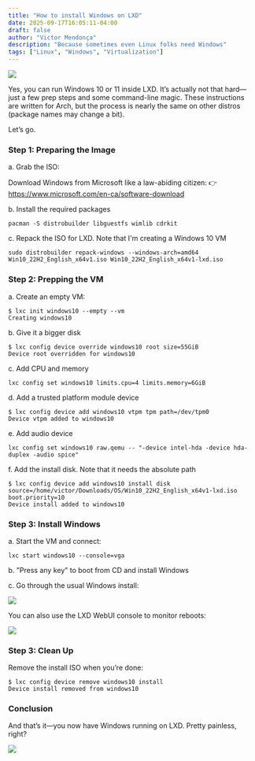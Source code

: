 ```yaml
---
title: "How to install Windows on LXD"
date: 2025-09-17T16:05:11-04:00
draft: false
author: "Victor Mendonça"
description: "Because sometimes even Linux folks need Windows"
tags: ["Linux", "Windows", "Virtualization"]
---
```


![](/img/how-to-install-windows-on-lxd/0-windows-on-linux.png)

Yes, you can run Windows 10 or 11 inside LXD. It’s actually not that hard—just a few prep steps and some command-line magic. These instructions are written for Arch, but the process is nearly the same on other distros (package names may change a bit).

Let’s go.

### Step 1: Preparing the Image

a. Grab the ISO:

  Download Windows from Microsoft like a law-abiding citizen: 👉 https://www.microsoft.com/en-ca/software-download

b. Install the required packages

```none
pacman -S distrobuilder libguestfs wimlib cdrkit
```

c. Repack the ISO for LXD. Note that I'm creating a Windows 10 VM

```none
sudo distrobuilder repack-windows --windows-arch=amd64 Win10_22H2_English_x64v1.iso Win10_22H2_English_x64v1-lxd.iso
```

### Step 2: Prepping the VM

a. Create an empty VM:

```none
$ lxc init windows10 --empty --vm
Creating windows10
```

b. Give it a bigger disk

```none
$ lxc config device override windows10 root size=55GiB
Device root overridden for windows10
```

c. Add CPU and memory

```none
lxc config set windows10 limits.cpu=4 limits.memory=6GiB
```

d. Add a trusted platform module device

```none
$ lxc config device add windows10 vtpm tpm path=/dev/tpm0
Device vtpm added to windows10
```

e. Add audio device

```none
lxc config set windows10 raw.qemu -- "-device intel-hda -device hda-duplex -audio spice"
```

f. Add the install disk. Note that it needs the absolute path

```none
$ lxc config device add windows10 install disk source=/home/victor/Downloads/OS/Win10_22H2_English_x64v1-lxd.iso boot.priority=10
Device install added to windows10
```

### Step 3: Install Windows

a. Start the VM and connect:

```none
lxc start windows10 --console=vga
```

b. "Press any key" to boot from CD and install Windows

c. Go through the usual Windows install:

![](/img/how-to-install-windows-on-lxd/1-windows-install.png)

You can also use the LXD WebUI console to monitor reboots:

![](/img/how-to-install-windows-on-lxd/2-windows-finishing-install.png)

### Step 3: Clean Up

Remove the install ISO when you’re done:

```none
$ lxc config device remove windows10 install
Device install removed from windows10
```

### Conclusion

And that’s it—you now have Windows running on LXD. Pretty painless, right?

![](/img/how-to-install-windows-on-lxd/4-windows-installed.png)
